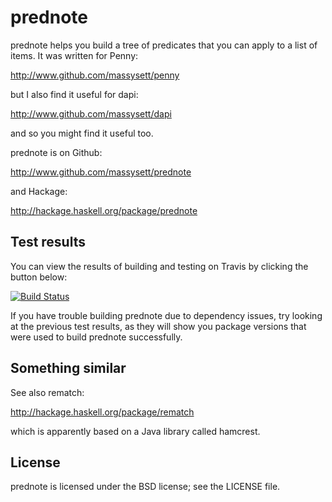 # prednote

prednote helps you build a tree of predicates that you can apply to
a list of items.  It was written for Penny:

http://www.github.com/massysett/penny

but I also find it useful for dapi:

http://www.github.com/massysett/dapi

and so you might find it useful too.

prednote is on Github:

http://www.github.com/massysett/prednote

and Hackage:

http://hackage.haskell.org/package/prednote

## Test results

You can view the results of building and testing on Travis by clicking
the button below:

[![Build Status](https://travis-ci.org/massysett/prednote.svg?branch=v0.26.0.4)](https://travis-ci.org/massysett/prednote)

If you have trouble building prednote due to dependency issues, try
looking at the previous test results, as they will show you package
versions that were used to build prednote successfully.

## Something similar

See also rematch:

http://hackage.haskell.org/package/rematch

which is apparently based on a Java library called hamcrest.

## License

prednote is licensed under the BSD license; see the LICENSE file.
